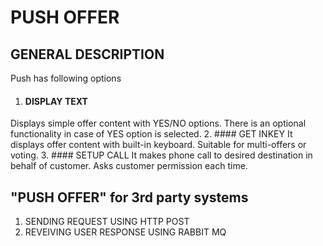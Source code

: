 # PUSH OFFER
## GENERAL DESCRIPTION
Push  has following options
1. #### DISPLAY TEXT
  Displays simple offer content with YES/NO options. There is an optional functionality in case of YES option is selected.
2. #### GET INKEY
   It displays offer content with built-in keyboard. Suitable for multi-offers or voting.
3. #### SETUP CALL
  It makes phone call to desired destination in behalf of customer. Asks customer permission each time.
## "PUSH OFFER" for 3rd party systems
  1. SENDING REQUEST USING HTTP POST
  2. REVEIVING USER RESPONSE USING RABBIT MQ
  
